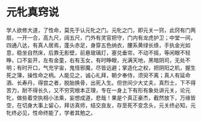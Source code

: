 # 元牝真窍说

学人欲修大道，了性命，莫先于认元牝之门。元牝之门，即元关一窍，此窍有门两扇，一开一合，高九尺，阔五尺，门外有灵官把守，门内有龙虎护卫；中堂一间，四通八达，有真人居焉，蓬头赤足，身穿五色纳衣，腰系黄绿长绦，手执金光如意，稳坐自然床，后靠无影壁，前悬玻璃灯，塞兑垂帘，不动不摇，等闲眼不轻睁，口不妄开，左有金童，右有玉女，有时睁眼，光满天地，黑暗阴司，无处不明；有时开口，气充宇宙，鬼怪邪魔，尽皆远避；掌造化之权，把阴阳之机，握生死之簿，操性命之柄。人能见之，诚心礼拜，朝夕奉侍，须臾不离；真人有延命酒、长寿丹，得尝之者，脱胎换骨，出死入生。但世间少大丈夫，真烈士，下不得苦力，耐不得长久，又不穷究根本正理，专在一身上下有形有象处讲元关，论元牝，做些着空执相小法乘，妄想成道，悲哉！果是个真正豪杰，截然放下，万缘皆空，在切身大事上留心，拜访真师，结交良友，存至死不变念头，元关终必知，元牝终必见，性命终能了，学者其勉之。
